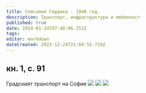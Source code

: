 ```yaml
---
title: Списание Сердика - 1948 год.
description: Транспорт, инфраструктура и мобилност
published: true
date: 2024-01-24T07:48:06.251Z
tags: 
editor: markdown
dateCreated: 2023-12-24T21:04:55.719Z
---
```



## кн. 1, с. 91
Градският транспорт на София
<img src="http://46.10.181.183:1518/trinmo/literature/spisanie-serdika/1948-1%202-3-p1.jpg">
<img src="http://46.10.181.183:1518/trinmo/literature/spisanie-serdika/1948-1%202-3-p2.jpg">
<img src="http://46.10.181.183:1518/trinmo/literature/spisanie-serdika/1948-1%202-3-p3.jpg">